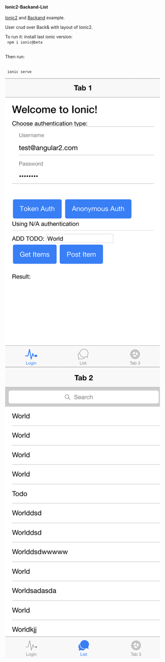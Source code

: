 #### Ionic2-Backand-List
[Ionic2](http://ionicframework.com/docs/v2/) and [Backand](https://www.backand.com) example.

User crud over Back& with layout of Ionic2.

To run it: install last ionic version:
<br/>
<code>
 npm i ionic@beta 
</code>
<br/>

Then run:

<code>
 ionic serve 
</code>


![Desktop Part](screenshots/a.png)
![Desktop Part](screenshots/b.png)
